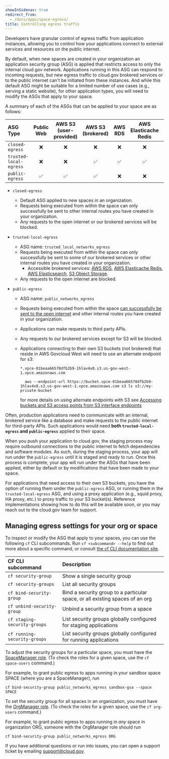 ```yaml
---
showInSidenav: true
redirect_from:
  - /docs/apps/space-egress/
title: Controlling egress traffic
---
```


Developers have granular control of egress traffic from application instances, allowing you to control how your applications connect to external services and resources on the public internet.

By default, when new spaces are created in your organization an application security group (ASG) is applied that restricts access to only the internal cloud.gov network. Applications running in this ASG can respond to incoming requests, but new egress traffic to cloud.gov brokered services or to the public internet can't be initiated from these instances. And while this default ASG might be suitable for a limited number of use cases (e.g., serving a static website), for other application types, you will need to modify the ASGs that apply to your space.

A summary of each of the ASGs that can be applied to your space are as follows:

| ASG Type               | Public Web | AWS S3 (user-provided) | AWS S3 (brokered) | AWS RDS | AWS Elasticache Redis | AWS Elasticsearch | Internal Routes |
| :--------------------- | :--------: | :--------------------: | :---------------: | :-----: | :-------------------: | :---------------: | :-------------: |
| `closed-egress`        |     ❌     |           ❌           |        ❌         |   ❌    |          ❌           |        ❌         |       ✅        |
| `trusted-local-egress` |     ❌     |           ❌           |        ✅         |   ✅    |          ✅           |        ✅         |       ✅        |
| `public-egress`        |     ✅     |           ✅           |        ✅         |   ❌    |          ❌           |        ❌         |       ✅        |

- `closed-egress`

  - Default ASG applied to new spaces in an organization.
  - Requests being executed from within the space can only successfully be sent to other internal routes you have created in your organization.
  - Any requests to the open internet or our brokered services will be blocked.

- `trusted-local-egress`

  - ASG name: `trusted_local_networks_egress`
  - Requests being executed from within the space can only successfully be sent to some of our brokered services or other internal routes you have created in your organization.
    - Accessible brokered services: [AWS RDS](https://cloud.gov/docs/services/relational-database/), [AWS Elasticache Redis](https://cloud.gov/docs/services/aws-elasticache/), [AWS Elasticsearch](https://cloud.gov/docs/services/aws-elasticsearch/), [S3 Object Storage](https://cloud.gov/docs/services/s3/).
  - Any requests to the open internet are blocked.

- `public-egress`

  - ASG name: `public_networks_egress`
  - Requests being executed from within the space [can successfully be sent to the open internet](/docs/management/static-egress) and other internal routes you have created in your organization.
  - Applications can make requests to third party APIs.
  - Any requests to our brokered services except for S3 will be blocked.
  - Applications connecting to their own S3 buckets (not brokered) that reside in AWS Govcloud West will need to use an alternate endpoint for s3:

    `*.vpce-01beaa66570dfb2b9-1hlav4x8.s3.us-gov-west-1.vpce.amazonaws.com`

    ```shell
      aws --endpoint-url https://bucket.vpce-01beaa66570dfb2b9-1hlav4x8.s3.us-gov-west-1.vpce.amazonaws.com s3 ls s3://my-private-bucket
    ```

    for more details on using alternate endpoints with S3 see [Accessing buckets and S3 access points from S3 interface endpoints](https://docs.aws.amazon.com/AmazonS3/latest/userguide/privatelink-interface-endpoints.html#accessing-bucket-and-aps-from-interface-endpoints)

Often, production applications need to communicate with an internal, brokered service like a database and make requests to the public internet for third-party APIs. Such applications would need **both `trusted-local-egress` and `public-egress`** applied to their space.

When you push your application to cloud.gov, the staging process may require outbound connections to the public internet to fetch dependencies and software modules. As such, during the staging process, your app will run under the `public-egress` until it is staged and ready to run. Once this process is complete, your app will run under the ASGs that have been applied, either by default or by modifications that have been made to your space.

For applications that need access to their own S3 buckets, you have the option of running them under the `public-egress` ASG, or running them in the `trusted-local-egress` ASG, and using a proxy application (e.g., squid proxy, HA proxy, etc.) to proxy traffic to your S3 bucket(s). Reference implementations showing how to do this will be available soon, or you may reach out to the cloud.gov team for support.

## Managing egress settings for your org or space

To inspect or modify the ASG that apply to your spaces, you can use the following `cf` CLI subcommands. Run `cf <subcommand> --help` to find out more about a specific command, or consult [the cf CLI documentation site](https://cli.cloudfoundry.org/en-US/v6/).

| CF CLI subcommand            | Description                                                                   |
| :--------------------------- | :---------------------------------------------------------------------------- |
| `cf security-group`          | Show a single security group                                                  |
| `cf security-groups`         | List all security groups                                                      |
| `cf bind-security-group`     | Bind a security group to a particular space, or all existing spaces of an org |
| `cf unbind-security-group`   | Unbind a security group from a space                                          |
| `cf staging-security-groups` | List security groups globally configured for staging applications             |
| `cf running-security-groups` | List security groups globally configured for running applications             |

To adjust the security groups for a particular space, you must have the [SpaceManager role](https://docs.cloudfoundry.org/concepts/roles.html#roles). (To check the roles for a given space, use the `cf space-users` command.)

For example, to grant public egress to apps running in your sandbox space SPACE (where you are a SpaceManager), run

```shell
cf bind-security-group public_networks_egress sandbox-gsa --space SPACE
```

To set the security group for all spaces in an organization, you must have the [OrgManager role](https://docs.cloudfoundry.org/concepts/roles.html#roles). (To check the roles for a given space, use the `cf org-users` command.)

For example, to grant public egress to apps running in _any_ space in organization ORG, someone with the OrgManager role should run

```shell
cf bind-security-group public_networks_egress ORG
```

If you have additional questions or run into issues, you can open a support ticket by emailing [support@cloud.gov](mailto:support@cloud.gov).
